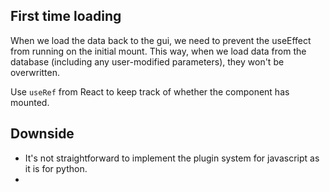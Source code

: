 

## First time loading
When we load the data back to the gui, we need to prevent the useEffect from running on the initial mount. This way, when we load data from the database (including any user-modified parameters), they won't be overwritten.

Use `useRef` from React to keep track of whether the component has mounted.


## Downside

- It's not straightforward to implement the plugin system for javascript as it is for python.
-
